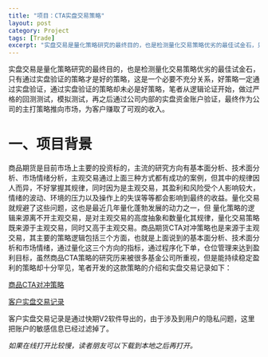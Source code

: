 ```yaml
---
title: "项目：CTA实盘交易策略"
layout: post
category: Project
tags: [Trade]
excerpt: "实盘交易是量化策略研究的最终目的，也是检测量化交易策略优劣的最佳试金石，只有通过实盘验证的策略才是好的策略，这是一个必要不充分关系，好策略一定通过实盘验证，通过实盘验证的策略却未必是好策略，笔者从逻辑论证开始，做过严格的回测测试，模拟测试，再之后通过公司内部的实盘资金账户验证，最终作为公司的主打策略推向市场，为客户赚取了可观的收入。"
---
```


实盘交易是量化策略研究的最终目的，也是检测量化交易策略优劣的最佳试金石，只有通过实盘验证的策略才是好的策略，这是一个必要不充分关系，好策略一定通过实盘验证，通过实盘验证的策略却未必是好策略，笔者从逻辑论证开始，做过严格的回测测试，模拟测试，再之后通过公司内部的实盘资金账户验证，最终作为公司的主打策略推向市场，为客户赚取了可观的收入。

# 一、项目背景
商品期货是目前市场上主要的投资标的，主流的研究方向有基本面分析、技术面分析、市场情绪分析，主观交易通过上面三种方式都有成功的案例，但其中的规律因人而异，不好掌握其规律，同时因为是主观交易，其盈利和风险受个人影响较大，情绪的波动、环境的压力以及操作上的失误等等都会影响到最终的收益。量化交易就规避了这些问题，这也是最近几年量化蓬勃发展的动力之一，但 量化策略的逻辑来源离不开主观交易，是对主观交易的高度抽象和数量化其规律，量化交易策略既来源于主观交易，同时又高于主观交易。商品期货CTA对冲策略也是来源于主观交易，其主要的策略逻辑包括三个方面，也就是上面说到的基本面分析、技术面分析和市场情绪，通过量化这三个方向的指标，通过程序化下单，仓位管理来达到盈利目标，虽然商品CTA策略的研究历来被很多基金公司所重视，但是能持续稳定盈利的策略却十分罕见，笔者开发的这款策略的介绍和实盘交易记录如下：

[商品CTA对冲策略](https://github.com/xianba/xianba.github.com/blob/master/assets/file/ctastrategy/%E5%A4%8F%E8%AF%B4%E6%8A%95%E8%B5%84%E9%87%8F%E5%8C%96%E7%AF%87%E4%B9%8B%E6%9C%9F%E8%B4%A7CTA%E5%AF%B9%E5%86%B2%E7%AD%96%E7%95%A5.pdf)

[客户实盘交易记录](https://github.com/xianba/xianba.github.com/blob/master/assets/file/ctastrategy/%E5%AE%A2%E6%88%B7%E5%AE%9E%E7%9B%98%E4%BA%A4%E6%98%93%E8%AE%B0%E5%BD%95.pdf)

客户实盘交易记录是通过快期V2软件导出的，由于涉及到用户的隐私问题，这里把账户的敏感信息已经过滤掉了。

*如果在线打开比较慢，读者朋友可以下载到本地之后再打开。*
